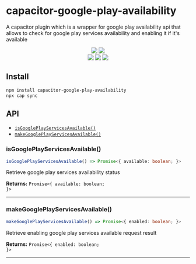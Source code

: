 # capacitor-google-play-availability

A capacitor plugin which is a wrapper for google play availability api that allows to check for google play services availability and enabling it if it's available

<p align="center">
  <img src="https://img.shields.io/maintenance/yes/2023?style=flat-square" />
  <a href="https://www.npmjs.com/package/@cartona/capacitor-google-play-availability"><img src="https://img.shields.io/npm/l/@cartona/capacitor-google-play-availability?style=flat-square" /></a>
<br>
  <a href="https://www.npmjs.com/package/@cartona/capacitor-google-play-availability"><img src="https://img.shields.io/npm/dw/@cartona/capacitor-google-play-availability?style=flat-square" /></a>
  <a href="https://www.npmjs.com/package/@cartona/capacitor-google-play-availability"><img src="https://img.shields.io/npm/v/@cartona/capacitor-google-play-availability?style=flat-square" /></a>
  <!-- ALL-CONTRIBUTORS-BADGE:START - Do not remove or modify this section -->
<a href="#contributors"><img src="https://img.shields.io/badge/all%20contributors-1-orange?style=flat-square" /></a>
<!-- ALL-CONTRIBUTORS-BADGE:END -->

## Install

```bash
npm install capacitor-google-play-availability
npx cap sync
```

## API

<docgen-index>

* [`isGooglePlayServicesAvailable()`](#isgoogleplayservicesavailable)
* [`makeGooglePlayServicesAvailable()`](#makegoogleplayservicesavailable)

</docgen-index>

<docgen-api>
<!--Update the source file JSDoc comments and rerun docgen to update the docs below-->

### isGooglePlayServicesAvailable()

```typescript
isGooglePlayServicesAvailable() => Promise<{ available: boolean; }>
```

Retrieve google play services availability status

**Returns:** <code>Promise&lt;{ available: boolean; }&gt;</code>

--------------------


### makeGooglePlayServicesAvailable()

```typescript
makeGooglePlayServicesAvailable() => Promise<{ enabled: boolean; }>
```

Retrieve enabling google play services available request result

**Returns:** <code>Promise&lt;{ enabled: boolean; }&gt;</code>

--------------------

</docgen-api>
